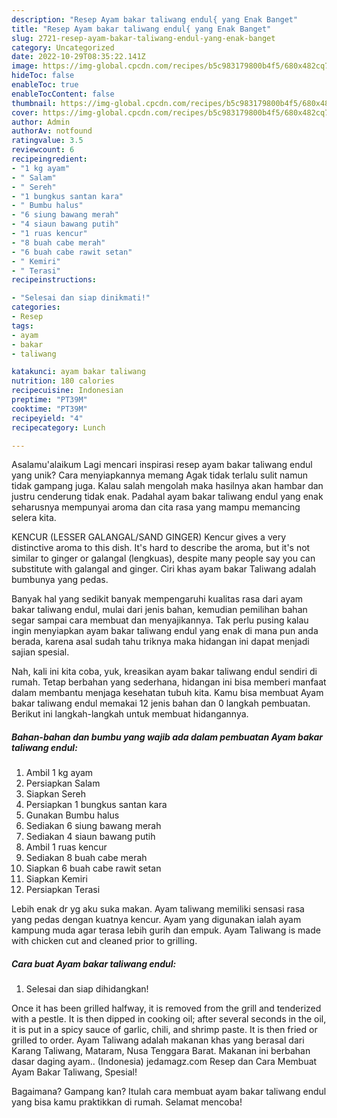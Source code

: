 ```yaml
---
description: "Resep Ayam bakar taliwang endul{ yang Enak Banget"
title: "Resep Ayam bakar taliwang endul{ yang Enak Banget"
slug: 2721-resep-ayam-bakar-taliwang-endul-yang-enak-banget
category: Uncategorized
date: 2022-10-29T08:35:22.141Z
image: https://img-global.cpcdn.com/recipes/b5c983179800b4f5/680x482cq70/ayam-bakar-taliwang-endul-foto-resep-utama.jpg
hideToc: false
enableToc: true
enableTocContent: false
thumbnail: https://img-global.cpcdn.com/recipes/b5c983179800b4f5/680x482cq70/ayam-bakar-taliwang-endul-foto-resep-utama.jpg
cover: https://img-global.cpcdn.com/recipes/b5c983179800b4f5/680x482cq70/ayam-bakar-taliwang-endul-foto-resep-utama.jpg
author: Admin
authorAv: notfound
ratingvalue: 3.5
reviewcount: 6
recipeingredient:
- "1 kg ayam"
- " Salam"
- " Sereh"
- "1 bungkus santan kara"
- " Bumbu halus"
- "6 siung bawang merah"
- "4 siaun bawang putih"
- "1 ruas kencur"
- "8 buah cabe merah"
- "6 buah cabe rawit setan"
- " Kemiri"
- " Terasi"
recipeinstructions:

- "Selesai dan siap dinikmati!"
categories:
- Resep
tags:
- ayam
- bakar
- taliwang

katakunci: ayam bakar taliwang 
nutrition: 180 calories
recipecuisine: Indonesian
preptime: "PT39M"
cooktime: "PT39M"
recipeyield: "4"
recipecategory: Lunch

---
```



Asalamu'alaikum Lagi mencari inspirasi resep ayam bakar taliwang endul yang unik? Cara menyiapkannya memang Agak tidak terlalu sulit namun tidak gampang juga. Kalau salah mengolah maka hasilnya akan hambar dan justru cenderung tidak enak. Padahal ayam bakar taliwang endul yang enak seharusnya mempunyai aroma dan cita rasa yang mampu memancing selera kita.


KENCUR (LESSER GALANGAL/SAND GINGER) Kencur gives a very distinctive aroma to this dish. It&#39;s hard to describe the aroma, but it&#39;s not similar to ginger or galangal (lengkuas), despite many people say you can substitute with galangal and ginger. Ciri khas ayam bakar Taliwang adalah bumbunya yang pedas.

Banyak hal yang sedikit banyak mempengaruhi kualitas rasa dari ayam bakar taliwang endul, mulai dari jenis bahan, kemudian pemilihan bahan segar sampai cara membuat dan menyajikannya. Tak perlu pusing kalau ingin menyiapkan ayam bakar taliwang endul yang enak di mana pun anda berada, karena asal sudah tahu triknya maka hidangan ini dapat menjadi sajian spesial.


Nah, kali ini kita coba, yuk, kreasikan ayam bakar taliwang endul sendiri di rumah. Tetap berbahan yang sederhana, hidangan ini bisa memberi manfaat dalam membantu menjaga kesehatan tubuh kita. Kamu bisa membuat Ayam bakar taliwang endul memakai 12 jenis bahan dan 0 langkah pembuatan. Berikut ini langkah-langkah untuk membuat hidangannya.

<!--inarticleads1-->

##### Bahan-bahan dan bumbu yang wajib ada dalam pembuatan Ayam bakar taliwang endul:

1. Ambil 1 kg ayam
1. Persiapkan  Salam
1. Siapkan  Sereh
1. Persiapkan 1 bungkus santan kara
1. Gunakan  Bumbu halus
1. Sediakan 6 siung bawang merah
1. Sediakan 4 siaun bawang putih
1. Ambil 1 ruas kencur
1. Sediakan 8 buah cabe merah
1. Siapkan 6 buah cabe rawit setan
1. Siapkan  Kemiri
1. Persiapkan  Terasi


Lebih enak dr yg aku suka makan. Ayam taliwang memiliki sensasi rasa yang pedas dengan kuatnya kencur. Ayam yang digunakan ialah ayam kampung muda agar terasa lebih gurih dan empuk. Ayam Taliwang is made with chicken cut and cleaned prior to grilling. 

<!--inarticleads2-->

##### Cara buat Ayam bakar taliwang endul:


1. Selesai dan siap dihidangkan!

Once it has been grilled halfway, it is removed from the grill and tenderized with a pestle. It is then dipped in cooking oil; after several seconds in the oil, it is put in a spicy sauce of garlic, chili, and shrimp paste. It is then fried or grilled to order. Ayam Taliwang adalah makanan khas yang berasal dari Karang Taliwang, Mataram, Nusa Tenggara Barat. Makanan ini berbahan dasar daging ayam.. (Indonesia) jedamagz.com Resep dan Cara Membuat Ayam Bakar Taliwang, Spesial! 

Bagaimana? Gampang kan? Itulah cara membuat ayam bakar taliwang endul yang bisa kamu praktikkan di rumah. Selamat mencoba!
